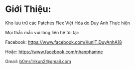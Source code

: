 # Giới Thiệu:

Kho lưu trữ các Patches Flex Việt Hóa do Duy Anh Thực hiện

Mọi thắc mắc vui lòng liên hệ tôi tại:

Facebook: https://www.facebook.com/KunIT.DuyAnhA18

Hoặc: https://www.facebook.com/nhanphamne

Gmail: b0ms1rikun2@gmail.com

